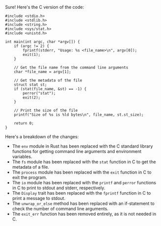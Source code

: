 Sure! Here's the C version of the code:
```
#include <stdio.h>
#include <stdlib.h>
#include <string.h>
#include <sys/stat.h>
#include <unistd.h>

int main(int argc, char *argv[]) {
    if (argc != 2) {
        fprintf(stderr, "Usage: %s <file_name>\n", argv[0]);
        exit(1);
    }

    // Get the file name from the command line arguments
    char *file_name = argv[1];

    // Get the metadata of the file
    struct stat st;
    if (stat(file_name, &st) == -1) {
        perror("stat");
        exit(2);
    }

    // Print the size of the file
    printf("Size of %s is %ld bytes\n", file_name, st.st_size);

    return 0;
}
```
Here's a breakdown of the changes:

* The `env` module in Rust has been replaced with the C standard library functions for getting command line arguments and environment variables.
* The `fs` module has been replaced with the `stat` function in C to get the metadata of a file.
* The `process` module has been replaced with the `exit` function in C to exit the program.
* The `io` module has been replaced with the `printf` and `perror` functions in C to print to stdout and stderr, respectively.
* The `Display` trait has been replaced with the `fprintf` function in C to print a message to stdout.
* The `unwrap_or_else` method has been replaced with an if-statement to check the number of command line arguments.
* The `exit_err` function has been removed entirely, as it is not needed in C.
